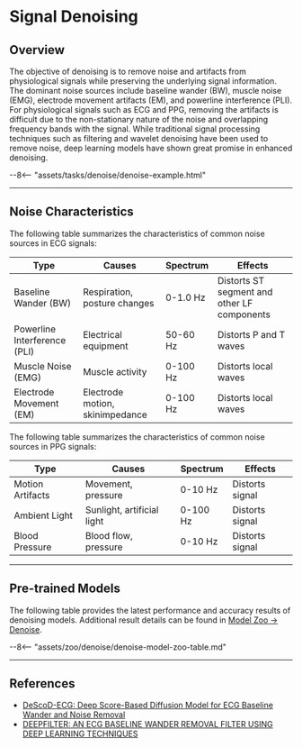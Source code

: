# Signal Denoising

## <span class="sk-h2-span">Overview</span>

The objective of denoising is to remove noise and artifacts from physiological signals while preserving the underlying signal information. The dominant noise sources include baseline wander (BW), muscle noise (EMG), electrode movement artifacts (EM), and powerline interference (PLI). For physiological signals such as ECG and PPG, removing the artifacts is difficult due to the non-stationary nature of the noise and overlapping frequency bands with the signal. While traditional signal processing techniques such as filtering and wavelet denoising have been used to remove noise, deep learning models have shown great promise in enhanced denoising.

<div class="sk-plotly-graph-div">
--8<-- "assets/tasks/denoise/denoise-example.html"
</div>

---

## <span class="sk-h2-span">Noise Characteristics</span>

The following table summarizes the characteristics of common noise sources in ECG signals:

| Type | Causes | Spectrum | Effects |
| --- | --- | --- | --- |
| Baseline Wander (BW) | Respiration, posture changes | 0-1.0 Hz | Distorts ST segment and other LF components |
| Powerline Interference (PLI) | Electrical equipment | 50-60 Hz | Distorts P and T waves |
| Muscle Noise (EMG) | Muscle activity | 0-100 Hz | Distorts local waves |
| Electrode Movement (EM) | Electrode motion, skinimpedance | 0-100 Hz | Distorts local waves |

The following table summarizes the characteristics of common noise sources in PPG signals:

| Type | Causes | Spectrum | Effects |
| --- | --- | --- | --- |
| Motion Artifacts | Movement, pressure | 0-10 Hz | Distorts signal |
| Ambient Light | Sunlight, artificial light | 0-100 Hz | Distorts signal |
| Blood Pressure | Blood flow, pressure | 0-10 Hz | Distorts signal |

---

## <span class="sk-h2-span">Pre-trained Models</span>

The following table provides the latest performance and accuracy results of denoising models. Additional result details can be found in [Model Zoo → Denoise](../zoo/denoise.md).


--8<-- "assets/zoo/denoise/denoise-model-zoo-table.md"

---

## <span class="sk-h2-span">References</span>

* [DeScoD-ECG: Deep Score-Based Diffusion Model for ECG Baseline Wander and Noise Removal](https://arxiv.org/pdf/2208.00542.pdf)
* [DEEPFILTER: AN ECG BASELINE WANDER REMOVAL FILTER USING DEEP LEARNING TECHNIQUES](https://arxiv.org/pdf/2101.03423.pdf)
